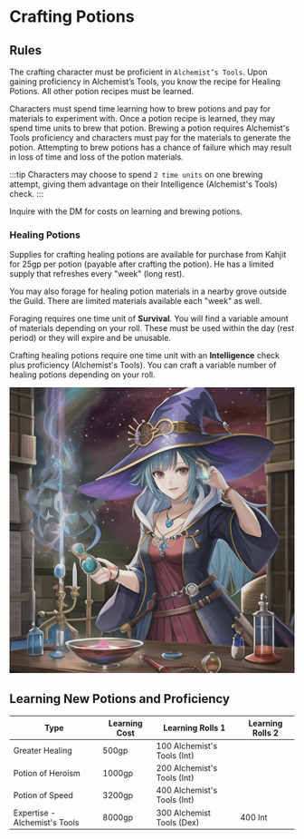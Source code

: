 # Crafting Potions

## Rules

The crafting character must be proficient in `Alchemist’s Tools`. Upon gaining proficiency in Alchemist’s Tools, you know the recipe for Healing Potions. All other potion recipes must be learned.

Characters must spend time learning how to brew potions and pay for materials to experiment with.
Once a potion recipe is learned, they may spend time units to brew that potion.
Brewing a potion requires Alchemist's Tools proficiency and characters must pay for the materials to generate the potion.
Attempting to brew potions has a chance of failure which may result in loss of time and loss of the potion materials.

:::tip
Characters may choose to spend `2 time units` on one brewing attempt, giving them advantage on their Intelligence (Alchemist's Tools) check.
:::

Inquire with the DM for costs on learning and brewing potions.

### Healing Potions

Supplies for crafting healing potions are available for purchase from Kahjit for 25gp per potion (payable after crafting the potion). He has a limited supply that refreshes every "week" (long rest).

You may also forage for healing potion materials in a nearby grove outside the Guild. There are limited materials available each "week" as well.

Foraging requires one time unit of **Survival**. You will find a variable amount of materials depending on your roll. These must be used within the day (rest period) or they will expire and be unusable.

Crafting healing potions require one time unit with an **Intelligence** check plus proficiency (Alchemist's Tools). You can craft a variable number of healing potions depending on your roll.

![potion](potion_brewing.png)

## Learning New Potions and Proficiency

| Type | Learning Cost | Learning Rolls 1 | Learning Rolls 2 | 
| --- | --- | --- | --- |
| Greater Healing | 500gp | 100 Alchemist's Tools (Int) |
| Potion of Heroism | 1000gp | 200 Alchemist's Tools (Int) |
| Potion of Speed | 3200gp | 400 Alchemist's Tools (Int) | 
| Expertise - Alchemist's Tools | 8000gp | 300 Alchemist Tools (Dex) | 400 Int | 
